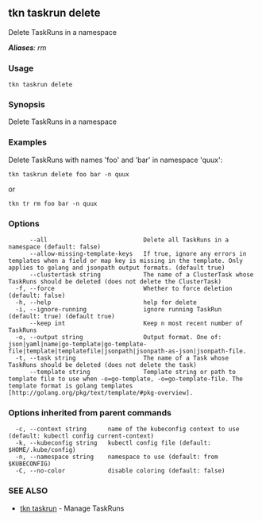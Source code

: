 ## tkn taskrun delete

Delete TaskRuns in a namespace

***Aliases**: rm*

### Usage

```
tkn taskrun delete
```

### Synopsis

Delete TaskRuns in a namespace

### Examples

Delete TaskRuns with names 'foo' and 'bar' in namespace 'quux':

    tkn taskrun delete foo bar -n quux

or

    tkn tr rm foo bar -n quux


### Options

```
      --all                           Delete all TaskRuns in a namespace (default: false)
      --allow-missing-template-keys   If true, ignore any errors in templates when a field or map key is missing in the template. Only applies to golang and jsonpath output formats. (default true)
      --clustertask string            The name of a ClusterTask whose TaskRuns should be deleted (does not delete the ClusterTask)
  -f, --force                         Whether to force deletion (default: false)
  -h, --help                          help for delete
  -i, --ignore-running                ignore running TaskRun  (default: true) (default true)
      --keep int                      Keep n most recent number of TaskRuns
  -o, --output string                 Output format. One of: json|yaml|name|go-template|go-template-file|template|templatefile|jsonpath|jsonpath-as-json|jsonpath-file.
  -t, --task string                   The name of a Task whose TaskRuns should be deleted (does not delete the task)
      --template string               Template string or path to template file to use when -o=go-template, -o=go-template-file. The template format is golang templates [http://golang.org/pkg/text/template/#pkg-overview].
```

### Options inherited from parent commands

```
  -c, --context string      name of the kubeconfig context to use (default: kubectl config current-context)
  -k, --kubeconfig string   kubectl config file (default: $HOME/.kube/config)
  -n, --namespace string    namespace to use (default: from $KUBECONFIG)
  -C, --no-color            disable coloring (default: false)
```

### SEE ALSO

* [tkn taskrun](tkn_taskrun.md)	 - Manage TaskRuns

